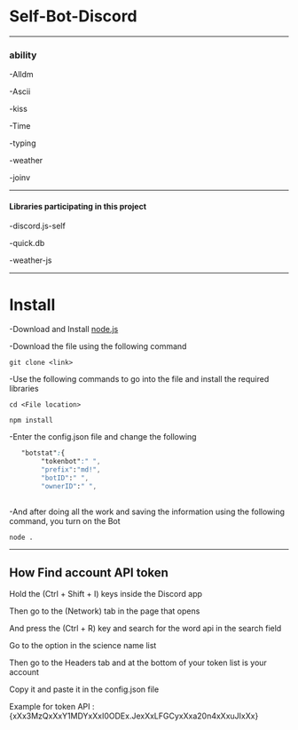 # Self-Bot-Discord

------------------------------------------------------------
### ability

-Alldm

-Ascii

-kiss

-Time

-typing 

-weather

-joinv

------------------------------------------------------------
#### Libraries participating in this project

-discord.js-self

-quick.db

-weather-js

  ------------------------------------------------------------

# Install

-Download and Install [node.js](https://nodejs.org/en/download/)
 
 -Download the file using the following command

```
git clone <link>
```

 -Use the following commands to go into the file and install the required libraries

```
cd <File location>

npm install

```


 -Enter the config.json file and change the following
```css 
   "botstat":{
        "tokenbot":" ",
        "prefix":"md!",
        "botID":" ",
        "ownerID":" ",
        
```


 -And after doing all the work and saving the information using the following command, you turn on the Bot 
 
``` 
node .
```
 
---------------------------------------------

## How Find account API token

Hold the (Ctrl + Shift + I) keys inside the Discord app

Then go to the (Network) tab in the page that opens

And press the (Ctrl + R) key and search for the word api in the search field

Go to the option in the science name list

Then go to the Headers tab and at the bottom of your token list is your account

Copy it and paste it in the config.json file

Example for token API : {xXx3MzQxXxY1MDYxXxI0ODEx.JexXxLFGCyxXxa20n4xXxuJIxXx}
